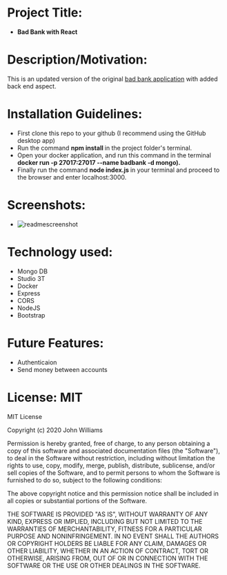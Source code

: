 # Project Title: 
* <b> Bad Bank with React </b>

# Description/Motivation: 
This is an updated version of the original <a href="https://github.com/riccardoboe/Front-End-Banking-Application " target="_blank">bad bank application</a> with added back end aspect.


# Installation Guidelines: 
* First clone this repo to your github (I recommend using the GitHub desktop app) 
* Run the command <b> npm install </b> in the project folder's terminal. 
* Open your docker application, and run this command in the terminal <b> docker run -p 27017:27017 --name badbank -d mongo). </b>
* Finally run the command <b> node index.js </b> in your terminal and proceed to the browser and enter localhost:3000.

# Screenshots: 
* ![readmescreenshot](https://user-images.githubusercontent.com/108944237/226789113-9fb0e802-d9a4-4f7d-9a27-1dc83ee8a949.png)


# Technology used: 
* Mongo DB
* Studio 3T
* Docker
* Express
* CORS
* NodeJS
* Bootstrap


# Future Features:
* Authenticaion
* Send money between accounts

# License: MIT
MIT License

Copyright (c) 2020 John Williams

Permission is hereby granted, free of charge, to any person obtaining a copy
of this software and associated documentation files (the "Software"), to deal
in the Software without restriction, including without limitation the rights
to use, copy, modify, merge, publish, distribute, sublicense, and/or sell
copies of the Software, and to permit persons to whom the Software is
furnished to do so, subject to the following conditions:

The above copyright notice and this permission notice shall be included in all
copies or substantial portions of the Software.

THE SOFTWARE IS PROVIDED "AS IS", WITHOUT WARRANTY OF ANY KIND, EXPRESS OR
IMPLIED, INCLUDING BUT NOT LIMITED TO THE WARRANTIES OF MERCHANTABILITY,
FITNESS FOR A PARTICULAR PURPOSE AND NONINFRINGEMENT. IN NO EVENT SHALL THE
AUTHORS OR COPYRIGHT HOLDERS BE LIABLE FOR ANY CLAIM, DAMAGES OR OTHER
LIABILITY, WHETHER IN AN ACTION OF CONTRACT, TORT OR OTHERWISE, ARISING FROM,
OUT OF OR IN CONNECTION WITH THE SOFTWARE OR THE USE OR OTHER DEALINGS IN THE
SOFTWARE.
